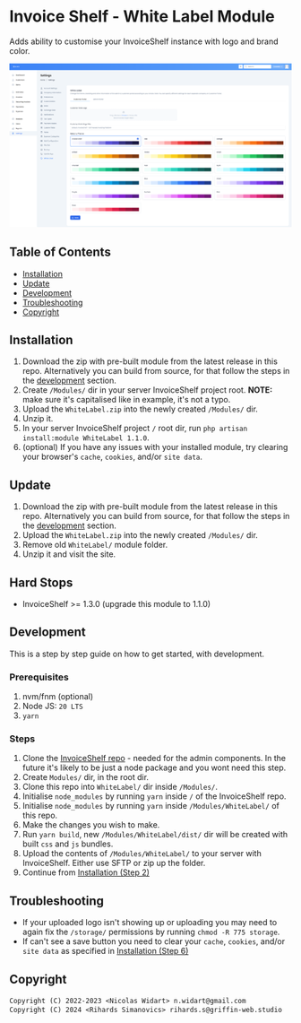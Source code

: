 # Invoice Shelf - White Label Module

Adds ability to customise your InvoiceShelf instance with logo and brand color.

![Preview of Invoice Shelf, White Label Settings page](./preview.png)

## Table of Contents

- [Installation](#installation)
- [Update](#update)
- [Development](#development)
- [Troubleshooting](#troubleshooting)
- [Copyright](#copyright)

## Installation

1. Download the zip with pre-built module from the latest release in this repo. Alternatively you can build from source, for that follow the steps in the [development](#development) section.
2. Create `/Modules/` dir in your server InvoiceShelf project root. **NOTE:** make sure it's capitalised like in example, it's not a typo.
3. Upload the `WhiteLabel.zip` into the newly created `/Modules/` dir.
4. Unzip it.
5. In your server InvoiceShelf project `/` root dir, run `php artisan install:module WhiteLabel 1.1.0`.
6. (optional) If you have any issues with your installed module, try clearing your browser's `cache`, `cookies`, and/or `site data`.

## Update

1. Download the zip with pre-built module from the latest release in this repo. Alternatively you can build from source, for that follow the steps in the [development](#development) section.
2. Upload the `WhiteLabel.zip` into the newly created `/Modules/` dir.
3. Remove old `WhiteLabel/` module folder.
4. Unzip it and visit the site.

## Hard Stops

- InvoiceShelf >= 1.3.0 (upgrade this module to 1.1.0)

## Development

This is a step by step guide on how to get started, with development.

### Prerequisites

1. nvm/fnm (optional)
2. Node JS: `20 LTS`
3. `yarn`

### Steps

1. Clone the [InvoiceShelf repo](https://github.com/InvoiceShelf/InvoiceShelf) - needed for the admin components. In the future it's likely to be just a node package and you wont need this step.
2. Create `Modules/` dir, in the root dir.
3. Clone this repo into `WhiteLabel/` dir inside `/Modules/`.
4. Initialise `node_modules` by running `yarn` inside `/` of the InvoiceShelf repo.
5. Initialise `node_modules` by running `yarn` inside `/Modules/WhiteLabel/` of this repo.
6. Make the changes you wish to make.
7. Run `yarn build`, new `/Modules/WhiteLabel/dist/` dir will be created with built `css` and `js` bundles.
8. Upload the contents of `/Modules/WhiteLabel/` to your server with InvoiceShelf. Either use SFTP or zip up the folder.
9. Continue from [Installation (Step 2)](#installation)

## Troubleshooting

- If your uploaded logo isn't showing up or uploading you may need to again fix the `/storage/` permissions by running `chmod -R 775 storage`.
- If can't see a save button you need to clear your `cache`, `cookies`, and/or `site data` as specified in [Installation (Step 6)](#installation)

## Copyright

    Copyright (C) 2022-2023 <Nicolas Widart> n.widart@gmail.com
    Copyright (C) 2024 <Rihards Simanovics> rihards.s@griffin-web.studio
